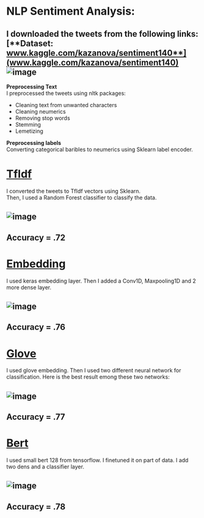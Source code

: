 # NLP Sentiment Analysis:
I downloaded the tweets from the following links:   
[**Dataset: www.kaggle.com/kazanova/sentiment140**](www.kaggle.com/kazanova/sentiment140)    
![image](https://user-images.githubusercontent.com/67642255/147139650-867b7348-e6dc-4c82-b122-300d9ae801db.png)  
------
**Preprocessing Text**   
I preprocessed the tweets using nltk packages:
- Cleaning text from unwanted characters
- Cleaning neumerics 
- Removing stop words
- Stemming
- Lemetizing     

**Preprocessing labels**  
Converting categorical baribles to neumerics using Sklearn label encoder.    

# [TfIdf](https://github.com/Sedighe-Raeisi/NLP-Sentiment-Analysis-/blob/main/Tweet_Sentiment_TfIdf.ipynb)
I converted the tweets to TfIdf vectors using Sklearn.   
Then, I used a Random Forest classifier to classify the data.    


![image](https://user-images.githubusercontent.com/67642255/147194977-01a76101-0ee0-4626-9e25-cc9d31679a81.png)   
-----
 **Accuracy = .72**
-----   
# [Embedding](https://github.com/Sedighe-Raeisi/NLP-Sentiment-Analysis-/blob/main/Tweet_Sentiment_Embedding.ipynb)   
I used keras embedding layer. 
Then I added a Conv1D, Maxpooling1D and 2 more dense layer.     


![image](https://user-images.githubusercontent.com/67642255/147195305-6814f3c7-098e-4f26-b511-945906e51cbf.png)   
-----
 **Accuracy = .76**
-----     
# [Glove](https://github.com/Sedighe-Raeisi/NLP-Sentiment-Analysis-/blob/main/Tweet_Sentiment_Prertrained_Glove.ipynb)  
I used glove embedding. 
Then I used two different neural network for classification. Here is the best result emong these two networks:   


![image](https://user-images.githubusercontent.com/67642255/147195416-14a2f968-9293-4663-bcef-989eafe9515e.png)   
-----
 **Accuracy = .77**
-----     
# [Bert](https://github.com/Sedighe-Raeisi/NLP-Sentiment-Analysis-/blob/main/Tweet_Sentiment_BERT.ipynb)  
I used small bert 128 from tensorflow. 
I finetuned it on part of data. 
I add two dens and a classifier layer.    


![image](https://user-images.githubusercontent.com/67642255/147253188-ddfd8c57-f16c-4e4a-abc8-992c0fd8d170.png)
-----
 **Accuracy = .78**
-----


